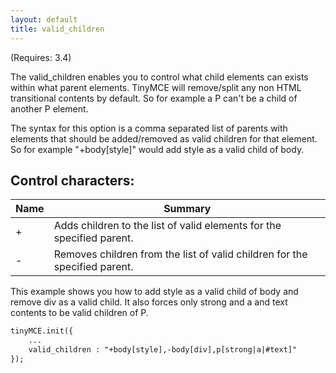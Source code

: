 ```yaml
---
layout: default
title: valid_children
---
```


(Requires: 3.4)

The valid_children enables you to control what child elements can exists within what parent elements. TinyMCE will remove/split any non HTML transitional contents by default. So for example a P can't be a child of another P element.

The syntax for this option is a comma separated list of parents with elements that should be added/removed as valid children for that element. So for example "+body[style]" would add style as a valid child of body.

## Control characters:

| Name | Summary |
| --- | --- |
| + | Adds children to the list of valid elements for the specified parent. |
| - | Removes children from the list of valid children for the specified parent. |

This example shows you how to add style as a valid child of body and remove div as a valid child. It also forces only strong and a and text contents to be valid children of P.

```html
tinyMCE.init({
	...
	valid_children : "+body[style],-body[div],p[strong|a|#text]"
});
```